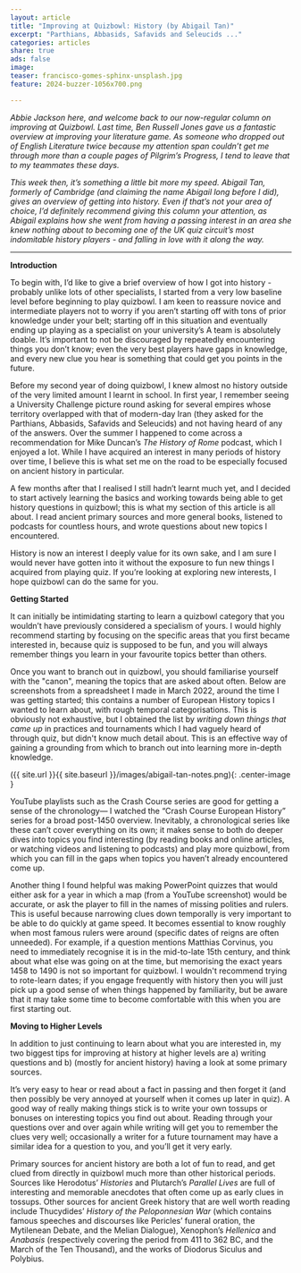 ```yaml
---
layout: article
title: "Improving at Quizbowl: History (by Abigail Tan)"
excerpt: "Parthians, Abbasids, Safavids and Seleucids ..."
categories: articles
share: true
ads: false
image:
teaser: francisco-gomes-sphinx-unsplash.jpg
feature: 2024-buzzer-1056x700.png

---
```


*Abbie Jackson here, and welcome back to our now-regular column on improving at Quizbowl. Last time, Ben Russell Jones gave us a fantastic overview at improving your literature game. As someone who dropped out of English Literature twice because my attention span couldn’t get me through more than a couple pages of Pilgrim’s Progress, I tend to leave that to my teammates these days.*

*This week then, it’s something a little bit more my speed. Abigail Tan, formerly of Cambridge (and claiming the name Abigail long before I did), gives an overview of getting into history. Even if that’s not your area of choice, I’d definitely recommend giving this column your attention, as Abigail explains how she went from having a passing interest in an area she knew nothing about to becoming one of the UK quiz circuit’s most indomitable history players - and falling in love with it along the way.*

****

**Introduction**


To begin with, I’d like to give a brief overview of how I got into history - probably unlike lots of other specialists, I started from a very low baseline level before beginning to play quizbowl. I am keen to reassure novice and intermediate players not to worry if you aren’t starting off with tons of prior knowledge under your belt; starting off in this situation and eventually ending up playing as a specialist on your university’s A team is absolutely doable. It’s important to not be discouraged by repeatedly encountering things you don’t know; even the very best players have gaps in knowledge, and every new clue you hear is something that could get you points in the future.

Before my second year of doing quizbowl, I knew almost no history outside of the very limited amount I learnt in school. In first year, I remember seeing a University Challenge picture round asking for several empires whose territory overlapped with that of modern-day Iran (they asked for the Parthians, Abbasids, Safavids and Seleucids) and not having heard of any of the answers. Over the summer I happened to come across a recommendation for Mike Duncan’s *The History of Rome* podcast, which I enjoyed a lot. While I have acquired an interest in many periods of history over time, I believe this is what set me on the road to be especially focused on ancient history in particular.

A few months after that I realised I still hadn’t learnt much yet, and I decided to start actively learning the basics and working towards being able to get history questions in quizbowl; this is what my section of this article is all about. I read ancient primary sources and more general books, listened to podcasts for countless hours, and wrote questions about new topics I encountered.

History is now an interest I deeply value for its own sake, and I am sure I would never have gotten into it without the exposure to fun new things I acquired from playing quiz. If you’re looking at exploring new interests, I hope quizbowl can do the same for you.


**Getting Started**

It can initially be intimidating starting to learn a quizbowl category that you wouldn’t have previously considered a specialism of yours. I would highly recommend starting by focusing on the specific areas that you first became interested in, because quiz is supposed to be fun, and you will always remember things you learn in your favourite topics better than others.

Once you want to branch out in quizbowl, you should familiarise yourself with the "canon", meaning the topics that are asked about often. Below are screenshots from a spreadsheet I made in March 2022, around the time I was getting started; this contains a number of European History topics I wanted to learn about, with rough temporal categorisations. This is obviously not exhaustive, but I obtained the list by *writing down things that came up* in practices and tournaments which I had vaguely heard of through quiz, but didn't know much detail about. This is an effective way of gaining a grounding from which to branch out into learning more in-depth knowledge.

({{ site.url }}{{ site.baseurl }}/images/abigail-tan-notes.png){: .center-image } 


YouTube playlists such as the Crash Course series are good for getting a sense of the chronology— I watched the “Crash Course European History” series for a broad post-1450 overview. Inevitably, a chronological series like these can’t cover everything on its own; it makes sense to both do deeper dives into topics you find interesting (by reading books and online articles, or watching videos and listening to podcasts) and play more quizbowl, from which you can fill in the gaps when topics you haven’t already encountered come up.

Another thing I found helpful was making PowerPoint quizzes that would either ask for a year in which a map (from a YouTube screenshot) would be accurate, or ask the player to fill in the names of missing polities and rulers. This is useful because narrowing clues down temporally is very important to be able to do quickly at game speed. It becomes essential to know roughly when most famous rulers were around (specific dates of reigns are often unneeded). For example, if a question mentions Matthias Corvinus, you need to immediately recognise it is in the mid-to-late 15th century, and think about what else was going on at the time, but memorising the exact years 1458 to 1490 is not so important for quizbowl. I wouldn't recommend trying to rote-learn dates; if you engage frequently with history then you will just pick up a good sense of when things happened by familiarity, but be aware that it may take some time to become comfortable with this when you are first starting out.

**Moving to Higher Levels**

In addition to just continuing to learn about what you are interested in, my two biggest tips for improving at history at higher levels are a) writing questions and b) (mostly for ancient history) having a look at some primary sources.

It’s very easy to hear or read about a fact in passing and then forget it (and then possibly be very annoyed at yourself when it comes up later in quiz). A good way of really making things stick is to write your own tossups or bonuses on interesting topics you find out about. Reading through your questions over and over again while writing will get you to remember the clues very well; occasionally a writer for a future tournament may have a similar idea for a question to you, and you’ll get it very early.

Primary sources for ancient history are both a lot of fun to read, and get clued from directly in quizbowl much more than other historical periods. Sources like Herodotus’ *Histories* and Plutarch’s *Parallel Lives* are full of interesting and memorable anecdotes that often come up as early clues in tossups. Other sources for ancient Greek history that are well worth reading include Thucydides’ *History of the Peloponnesian War* (which contains famous speeches and discourses like Pericles’ funeral oration, the Mytilenean Debate, and the Melian Dialogue), Xenophon’s *Hellenica* and *Anabasis* (respectively covering the period from 411 to 362 BC, and the March of the Ten Thousand), and the works of Diodorus Siculus and Polybius.



